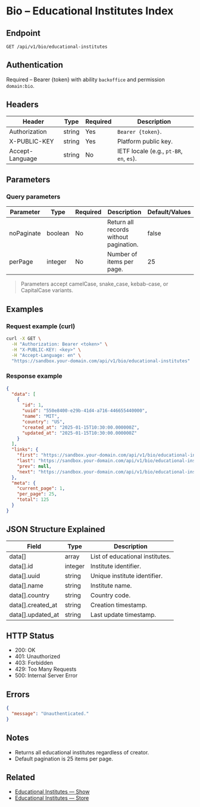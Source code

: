 # Bio – Educational Institutes Index

## Endpoint

```
GET /api/v1/bio/educational-institutes
```

## Authentication

Required – Bearer {token} with ability `backoffice` and permission `domain:bio`.

## Headers

| Header           | Type   | Required | Description |
| ---------------- | ------ | -------- | ----------- |
| Authorization    | string | Yes      | `Bearer {token}`. |
| X-PUBLIC-KEY     | string | Yes      | Platform public key. |
| Accept-Language  | string | No       | IETF locale (e.g., `pt-BR`, `en`, `es`). |

## Parameters

### Query parameters

| Parameter  | Type    | Required | Description | Default/Values |
| ---------- | ------- | -------- | ----------- | -------------- |
| noPaginate | boolean | No       | Return all records without pagination. | false |
| perPage    | integer | No       | Number of items per page. | 25 |

> Parameters accept camelCase, snake_case, kebab-case, or CapitalCase variants.

## Examples

### Request example (curl)

```bash
curl -X GET \
  -H "Authorization: Bearer <token>" \
  -H "X-PUBLIC-KEY: <key>" \
  -H "Accept-Language: en" \
  "https://sandbox.your-domain.com/api/v1/bio/educational-institutes"
```

### Response example

```json
{
  "data": [
    {
      "id": 1,
      "uuid": "550e8400-e29b-41d4-a716-446655440000",
      "name": "MIT",
      "country": "US",
      "created_at": "2025-01-15T10:30:00.000000Z",
      "updated_at": "2025-01-15T10:30:00.000000Z"
    }
  ],
  "links": {
    "first": "https://sandbox.your-domain.com/api/v1/bio/educational-institutes?page=1",
    "last": "https://sandbox.your-domain.com/api/v1/bio/educational-institutes?page=5",
    "prev": null,
    "next": "https://sandbox.your-domain.com/api/v1/bio/educational-institutes?page=2"
  },
  "meta": {
    "current_page": 1,
    "per_page": 25,
    "total": 125
  }
}
```

## JSON Structure Explained

| Field             | Type    | Description |
| ----------------- | ------- | ----------- |
| data[]            | array   | List of educational institutes. |
| data[].id         | integer | Institute identifier. |
| data[].uuid       | string  | Unique institute identifier. |
| data[].name       | string  | Institute name. |
| data[].country    | string  | Country code. |
| data[].created_at | string  | Creation timestamp. |
| data[].updated_at | string  | Last update timestamp. |

## HTTP Status

- 200: OK
- 401: Unauthorized
- 403: Forbidden
- 429: Too Many Requests
- 500: Internal Server Error

## Errors

```json
{
  "message": "Unauthenticated."
}
```

## Notes

- Returns all educational institutes regardless of creator.
- Default pagination is 25 items per page.

## Related

- [Educational Institutes — Show](EducationalInstituteShow.md)
- [Educational Institutes — Store](EducationalInstituteStore.md)
